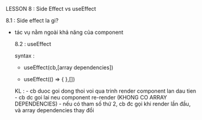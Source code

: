 LESSON 8 : Side Effect vs useEffect

8.1 : Side effect la gi?

- tác vụ nằm ngoài khả năng của component

  8.2 : useEffect

  syntax :

  - useEffect(cb,[array dependencies])

  - useEffect(() => {
    },[])

  KL : - cb duoc goi dong thoi voi qua trinh render component lan dau tien - cb dc goi lai neu component re-render (KHONG CO ARRAY DEPENDENCIES) - nếu có tham số thứ 2, cb đc gọi khi render lần đầu, và array dependencies thay đổi

